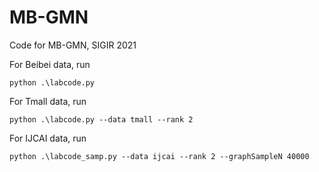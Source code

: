 # MB-GMN
Code for MB-GMN, SIGIR 2021

For Beibei data, run
```
python .\labcode.py
```

For Tmall data, run
```
python .\labcode.py --data tmall --rank 2
```

For IJCAI data, run
```
python .\labcode_samp.py --data ijcai --rank 2 --graphSampleN 40000
```
